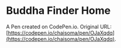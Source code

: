 # Buddha Finder Home

A Pen created on CodePen.io. Original URL: [https://codepen.io/chaisoma/pen/OJaXqdq](https://codepen.io/chaisoma/pen/OJaXqdq).

